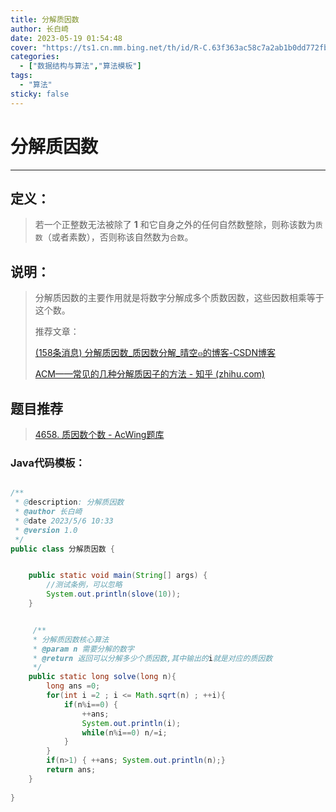 ```yaml
---
title: 分解质因数
author: 长白崎
date: 2023-05-19 01:54:48
cover: "https://ts1.cn.mm.bing.net/th/id/R-C.63f363ac58c7a2ab1b0dd772fb10c0af?rik=2KkL%2f5xzD3yihA&riu=http%3a%2f%2fimage.zzd.sm.cn%2f9616253699793162824.jpg%3fid%3d0&ehk=S7t%2fWpNOqZMLEdmU7BZVsOjYMnBPanTPaxoUBKpIgaE%3d&risl=&pid=ImgRaw&r=0"
categories:
  - ["数据结构与算法","算法模板"]
tags:
  - "算法"
sticky: false
---
```




# 分解质因数

---

## 定义：

> 若一个正整数无法被除了 **1** 和它自身之外的任何自然数整除，则称该数为`质数`（或者素数），否则称该自然数为`合数`。



## 说明：

> 分解质因数的主要作用就是将数字分解成多个质数因数，这些因数相乘等于这个数。
>
> 推荐文章：
>
> [(158条消息) 分解质因数_质因数分解_晴空๓的博客-CSDN博客](https://blog.csdn.net/qq_41575507/article/details/115417602)
>
> [ACM——常见的几种分解质因子的方法 - 知乎 (zhihu.com)](https://zhuanlan.zhihu.com/p/591377294)

## 题目推荐

> [4658. 质因数个数 - AcWing题库](https://www.acwing.com/problem/content/4661/)

### Java代码模板：

```java

/**
 * @description: 分解质因数
 * @author 长白崎
 * @date 2023/5/6 10:33
 * @version 1.0
 */
public class 分解质因数 {


    public static void main(String[] args) {
        //测试条例，可以忽略
        System.out.println(slove(10));
    }


	 /**
     * 分解质因数核心算法
     * @param n 需要分解的数字
     * @return 返回可以分解多少个质因数,其中输出的i就是对应的质因数
     */
    public static long solve(long n){
        long ans =0;
        for(int i =2 ; i <= Math.sqrt(n) ; ++i){
        	if(n%i==0) {
        		++ans;
        		System.out.println(i);
        		while(n%i==0) n/=i;
        	}
        }
        if(n>1) { ++ans; System.out.println(n);}
        return ans;
    }
	
}

```
